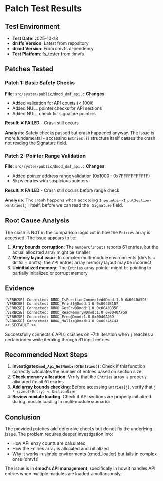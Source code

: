 # Patch Test Results

## Test Environment
- **Test Date**: 2025-10-28
- **dmffs Version**: Latest from repository
- **dmod Version**: From dmvfs dependency
- **Test Platform**: fs_tester from dmvfs

## Patches Tested

### Patch 1: Basic Safety Checks
**File**: `src/system/public/dmod_dmf_api.c`
**Changes**:
- Added validation for API counts (< 1000)
- Added NULL pointer checks for API sections
- Added NULL check for signature pointers

**Result**: ❌ **FAILED** - Crash still occurs

**Analysis**: Safety checks passed but crash happened anyway. The issue is more fundamental - accessing `Entries[j]` structure itself causes the crash, not reading the Signature field.

### Patch 2: Pointer Range Validation  
**File**: `src/system/public/dmod_dmf_api.c`
**Changes**:
- Added pointer address range validation (0x1000 - 0x7FFFFFFFFFFF)
- Skips entries with suspicious pointers

**Result**: ❌ **FAILED** - Crash still occurs before range check

**Analysis**: The crash happens when accessing `InputsApi->InputSection->Entries[j]` itself, before we can read the `.Signature` field.

## Root Cause Analysis

The crash is NOT in the comparison logic but in how the `Entries` array is accessed. The issue appears to be:

1. **Array bounds corruption**: The `numberOfInputs` reports 61 entries, but the actual allocated array might be smaller
2. **Memory layout issue**: In complex multi-module environments (dmvfs + dmfsi + dmffs), the API entries array memory layout may be incorrect
3. **Uninitialized memory**: The `Entries` array pointer might be pointing to partially initialized or corrupt memory

## Evidence

```
[VERBOSE] Connected: DMOD_IsFunctionConnected@Dmod:1.0 0x0040A5D5
[VERBOSE] Connected: DMOD_Printf@Dmod:1.0 0x0040B187
[VERBOSE] Connected: DMOD_GetEnv@Dmod:1.0 0x0040BB5F
[VERBOSE] Connected: DMOD_ReadMemory@Dmod:1.0 0x0040AF59
[VERBOSE] Connected: DMOD_Free@Dmod:1.0 0x0040AD6D
[VERBOSE] Connected: DMOD_Malloc@Dmod:1.0 0x0040AC43
<< SEGFAULT >>
```

Successfully connects 6 APIs, crashes on ~7th iteration when `j` reaches a certain index while iterating through 61 input entries.

## Recommended Next Steps

1. **Investigate `Dmod_Api_GetNumberOfEntries()`**: Check if this function correctly calculates the number of entries based on section size
2. **Check memory allocation**: Verify that the `Entries` array is properly allocated for all 61 entries
3. **Add array bounds checking**: Before accessing `Entries[j]`, verify that `j * sizeof(Entry) < SectionSize`
4. **Review module loading**: Check if API sections are properly initialized during module loading in multi-module scenarios

## Conclusion

The provided patches add defensive checks but do not fix the underlying issue. The problem requires deeper investigation into:
- How API entry counts are calculated
- How the Entries array is allocated and initialized
- Why it works in simple environments (dmod_loader) but fails in complex ones (dmvfs)

The issue is in **dmod's API management**, specifically in how it handles API entries when multiple modules are loaded simultaneously.
